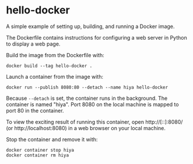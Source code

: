# hello-docker

A simple example of setting up, building, and running a Docker image.

The Dockerfile contains instructions for 
configuring a web server in Python
to display a web page.

Build the image from the Dockerfile with:
```
docker build --tag hello-docker .
```

Launch a container from the image with:
```
docker run --publish 8080:80 --detach --name hiya hello-docker
```
Because `--detach` is set, the container runs in the background.
The container is named "hiya".
Port 8080 on the local machine is mapped to port 80 in the container.

To view the exciting result of running this container, open 
http://[::]:8080/ (or http://localhost:8080)
in a web browser on your local machine.

Stop the container and remove it with:
```
docker container stop hiya
docker container rm hiya
```
